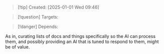 
>[!tip] Created: [2025-01-01 Wed 09:46]

>[!question] Targets: 

>[!danger] Depends: 

As in, curating lists of docs and things specifically so the AI can process them, and possibly providing an AI that is tuned to respond to them, might be of value.
